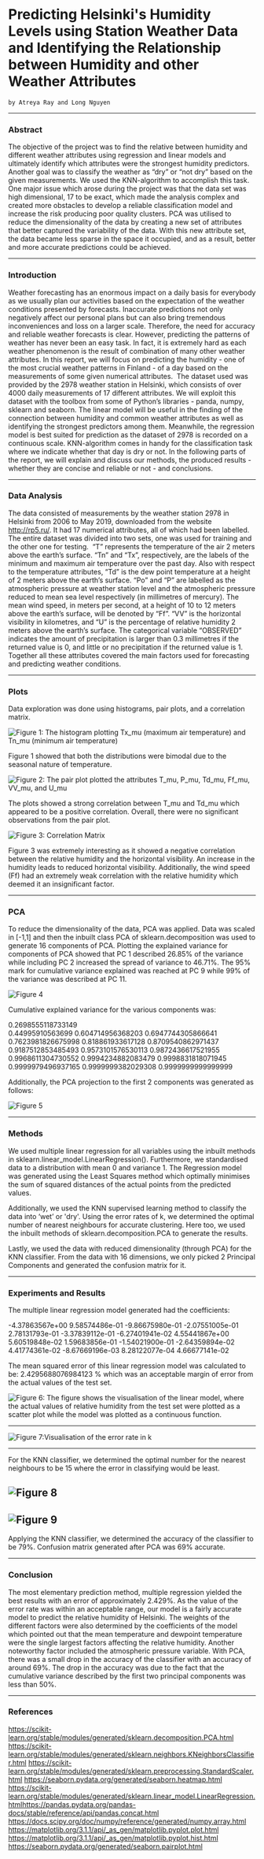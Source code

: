 # Predicting Helsinki's Humidity Levels using Station Weather Data and Identifying the Relationship between Humidity and other Weather Attributes

    by Atreya Ray and Long Nguyen


---


### Abstract

The objective of the project was to find the relative between humidity and different weather attributes using regression and linear models and ultimately identify which attributes were the strongest humidity predictors. Another goal was to classify the weather as “dry” or “not dry” based on the given measurements. We used the KNN-algorithm to accomplish this task. One major issue which arose during the project was that the data set was high dimensional, 17 to be exact, which made the analysis complex and created more obstacles to develop a reliable classification model and increase the risk producing poor quality clusters. PCA was utilised to reduce the dimensionality of  the data by creating a new set of attributes that better captured the variability of the data. With this new attribute set, the data became less sparse in the space it occupied, and as a result, better and more accurate predictions could be achieved. 

---

### Introduction

Weather forecasting has an enormous impact on a daily basis for everybody as we usually plan our activities based on the expectation of the weather conditions presented by forecasts. Inaccurate predictions not only negatively affect our personal plans but can also bring  tremendous inconveniences and loss on a larger scale. Therefore, the need for accuracy and reliable weather forecasts is clear. However, predicting the patterns of weather has never been an easy task. In fact, it is extremely hard as each weather phenomenon is the result of combination of many other weather attributes. In this report, we will focus on predicting the humidity - one of the most crucial weather patterns in Finland - of a day based on the measurements of some given numerical attributes. 
The dataset used was provided by the 2978 weather station in Helsinki, which consists of over 4000 daily measurements of 17 different attributes. We will exploit this dataset with the toolbox from some of Python’s libraries - panda, numpy, sklearn and seaborn. The linear model will be useful in the finding of the connection between humidity and common weather attributes as well as identifying the strongest predictors among them. Meanwhile, the regression model is best suited for prediction as the dataset of 2978 is recorded on a continuous scale. KNN-algorithm comes in handy for the classification task where we indicate whether that day is dry or not.
In the following parts of the report, we will explain and discuss our methods, the produced results - whether they are concise and reliable or not - and conclusions. 
 
---

### Data Analysis

The data consisted of measurements by the weather station 2978 in Helsinki from 2006 to May 2019, downloaded from the website http://rp5.ru/. It had 17 numerical attributes, all of which had been labelled. The entire dataset was divided into two sets, one was used for training and the other one for testing.  “T” represents the temperature of the air 2 meters above the earth’s surface. “Tn” and “Tx”, respectively, are the labels of the minimum and maximum air temperature over the past day. Also with respect to the temperature attributes, “Td” is the dew point temperature at a height of 2 meters above the earth’s surface. “Po” and “P” are labelled as the atmospheric pressure at weather station level and the atmospheric pressure reduced to mean sea level respectively (in millimetres of mercury). The mean wind speed, in meters per second, at a height of 10 to 12 meters above the earth’s surface, will be denoted by “Ff”. “VV” is the horizontal visibility in kilometres, and “U” is the percentage of relative humidity 2 meters above the earth’s surface. The categorical variable “OBSERVED” indicates the amount of precipitation is larger than 0.3 millimetres if the returned value is 0, and little or no precipitation if the returned value is 1. Together all these attributes covered the main factors used for forecasting and predicting weather conditions. 

---

### Plots

Data exploration was done using histograms, pair plots, and a correlation matrix. 

![Figure 1: The histogram plotting Tx_mu (maximum air temperature) and Tn_mu (minimum air temperature)](Temp.png)

Figure 1 showed that both the distributions were bimodal due to the seasonal nature of temperature.

![Figure 2: The pair plot plotted the attributes T_mu, P_mu, Td_mu, Ff_mu, VV_mu, and U_mu](Multi.png)

The plots showed a strong correlation between T_mu and Td_mu which appeared to be a positive correlation. Overall, there were no significant observations from the pair plot.

![Figure 3: Correlation Matrix](Correlation.png)

Figure 3 was extremely interesting as it showed a negative correlation between the relative humidity and the horizontal visibility. An increase in the 
humidity leads to reduced horizontal visibility. Additionally, the wind speed (Ff) had an extremely weak correlation with the relative humidity which deemed it an insignificant factor.

---

### PCA

To reduce the dimensionality of the data, PCA was applied. Data was scaled in [-1,1] and then the inbuilt class PCA of sklearn.decomposition was used to generate 16 components of PCA. Plotting the explained variance for components of PCA showed that PC 1 described 26.85% of the variance while including PC 2 increased the spread of variance to 46.71%. The 95% mark for cumulative variance explained was reached at PC 9 while 99% of the variance was described at PC 11.

![Figure 4](PCA.png)

Cumulative explained variance for the various components was:

   
0.2698555118733149	 
0.44995910563699
0.604714956368203
0.6947744305866641
0.7623981826675998
0.818861933617128
0.8709540862971437
0.9187512853485493
0.9573101576530113
0.9872436617521955
0.9968611304730552
0.9994234882083479
0.9998831818071945
0.9999979496937165
0.9999999382029308
0.9999999999999999

Additionally, the PCA projection to the first 2 components was generated as follows:

![Figure 5](Scatter.png)


---
### Methods

We used multiple linear regression for all variables using the inbuilt methods in sklearn.linear_model.LinearRegression(). Furthermore, we standardised data to a distribution with mean 0 and variance 1. The Regression model was generated using the Least Squares method which optimally minimises the sum of squared distances of the actual points from the predicted values.

Additionally, we used the KNN supervised learning method to classify the data into ‘wet’ or 'dry'. Using the error rates of k, we determined the optimal number of nearest neighbours for accurate clustering. Here too, we used the inbuilt methods of sklearn.decomposition.PCA to generate the results.

Lastly, we used the data with reduced dimensionality (through PCA) for the KNN classifier. From the data with 16 dimensions, we only picked 2 Principal Components and generated the confusion matrix for it.

---
### Experiments and Results

The multiple linear regression model generated had the coefficients:

-4.37863567e+00
 9.58574486e-01
-9.86675980e-01
-2.07551005e-01
 2.78131793e-01
-3.37839112e-01
-6.27401941e-02
 4.55441867e+00
 5.60519848e-02
 1.59683856e-01
-1.54021900e-01
-2.64359894e-02
 4.41774361e-02
-8.67669196e-03
 8.28122077e-04
 4.66677141e-02

The mean squared error of this linear regression model was calculated to be: 2.4295688076984123 % which was an acceptable margin of error from the actual values of the test set.

![Figure 6: The figure shows the visualisation of the linear model, where the actual values of relative humidity from the test set were plotted as a scatter plot while the model was plotted as a continuous function.](Regression.png)

---

![Figure 7:Visualisation of the error rate in k](ErrorKNN.png)

---

For the KNN classifier, we determined the optimal number for the nearest neighbours to be 15 where the error in classifying would be least.

![Figure 8](Error.png)
---
![Figure 9](Confusion.png)
---

Applying the KNN classifier, we determined the accuracy of the classifier to be 79%.
Confusion matrix generated after PCA was 69% accurate.

---
### Conclusion

The most elementary prediction method, multiple regression yielded the best results with an error of approximately 2.429%. As the value of the error rate was within an acceptable range, our model is a fairly accurate model to predict the relative humidity of Helsinki. The weights of the different factors were also determined by the coefficients of the model which pointed out that the mean temperature and dewpoint temperature were the single largest factors affecting the relative humidity. Another noteworthy factor included the atmospheric pressure variable. With PCA, there was a small drop in the accuracy of the classifier with an accuracy of around 69%. The drop in the accuracy was due to the fact that the cumulative variance described by the first two principal components was less than 50%.

---
### References

https://scikit-learn.org/stable/modules/generated/sklearn.decomposition.PCA.html
https://scikit-learn.org/stable/modules/generated/sklearn.neighbors.KNeighborsClassifier.html
https://scikit-learn.org/stable/modules/generated/sklearn.preprocessing.StandardScaler.html
https://seaborn.pydata.org/generated/seaborn.heatmap.html
https://scikit-learn.org/stable/modules/generated/sklearn.linear_model.LinearRegression.htmlhttps://pandas.pydata.org/pandas-docs/stable/reference/api/pandas.concat.html
https://docs.scipy.org/doc/numpy/reference/generated/numpy.array.html
https://matplotlib.org/3.1.1/api/_as_gen/matplotlib.pyplot.plot.html
https://matplotlib.org/3.1.1/api/_as_gen/matplotlib.pyplot.hist.html
https://seaborn.pydata.org/generated/seaborn.pairplot.html

